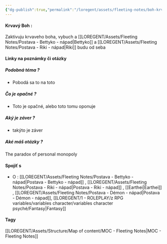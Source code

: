 ```yaml
---
{"dg-publish":true,"permalink":"/loregent/assets/fleeting-notes/boh-krvavy-napad/","noteIcon":""}
---
```


#### Krvavý Boh : 
Zaktivuju krvaveho boha, vybuch a [[LOREGENT/Assets/Fleeting Notes/Postava - Bettyko - nápad\|Bettyko]] a [[LOREGENT/Assets/Fleeting Notes/Postava - Riki - nápad\|Riki]] budu od seba


<!--- ---------------------------------------------------------------------  -->

#### Linky na poznámky či otázky

##### Podobná téma ?
- Pobodá sa to na toto

##### Čo je opačné ?
- Toto je opačné, alebo toto tomu oponuje

##### Aký je záver ?
- takýto je záver
##### Aké máš otázky ?
The paradox of personal monopoly

#### Spojiť s
- O :  [[LOREGENT/Assets/Fleeting Notes/Postava - Bettyko - nápad\|Postava - Bettyko - nápad]] , [[LOREGENT/Assets/Fleeting Notes/Postava - Riki - nápad\|Postava - Riki - nápad]] , [[Earthei\|Earthei]] , [[LOREGENT/Assets/Fleeting Notes/Postava - Démon - nápad\|Postava - Démon - nápad]], [[LOREGENT/1 - ROLEPLAY/z RPG variables/variables character/variables character psyché/Fantasy\|Fantasy]]

#### Tagy
[[LOREGENT/Assets/Structure/Map of content/MOC - Fleeting Notes\|MOC - Fleeting Notes]]
